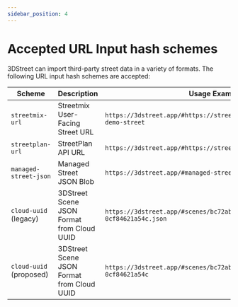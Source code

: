 ```yaml
---
sidebar_position: 4
---
```


# Accepted URL Input hash schemes

3DStreet can import third-party street data in a variety of formats. The following URL input hash schemes are accepted:

| Scheme | Description | Usage Example |
| --------- | -- |-- |
| `streetmix-url` | Streetmix User-Facing Street URL | `https://3dstreet.app/#https://streetmix.net/kfarr/3/3dstreet-demo-street` |
| `streetplan-url` | StreetPlan API URL | `https://3dstreet.app/#https://streetplan.net/3dstreet/89241` |
| `managed-street-json` | Managed Street JSON Blob | `https://3dstreet.app/#managed-street-json:{"data":"value"}` |
| `cloud-uuid` (legacy) | 3DStreet Scene JSON Format from Cloud UUID | `https://3dstreet.app/#scenes/bc72ab26-891d-417b-a50f-0cf84621a54c.json` |
| `cloud-uuid` (proposed) | 3DStreet Scene JSON Format from Cloud UUID | `https://3dstreet.app/#scenes/bc72ab26-891d-417b-a50f-0cf84621a54c` |
